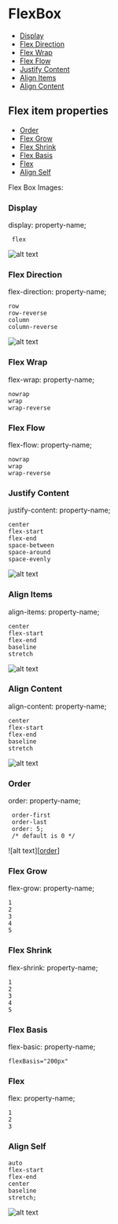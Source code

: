 # FlexBox

- [Display](#display)
- [Flex Direction](#flex-direction)
- [Flex Wrap](#flex-wrap)
- [Flex Flow](#flex-flow)
- [Justify Content](#justify-content)
- [Align Items](#align-items)
- [Align Content](#align-content)

## Flex item properties

- [Order](#order)
- [Flex Grow](#flex-grow)
- [Flex Shrink](#flex-shrink)
- [Flex Basis](#flex-basis)
- [Flex](#flex)
- [Align Self](#align-self)


Flex Box Images: 

[container]: https://css-tricks.com/wp-content/uploads/2018/10/01-container.svg "container"
[flex-direction]: https://css-tricks.com/wp-content/uploads/2018/10/flex-direction.svg "flex-direction"
[justify-content]: https://css-tricks.com/wp-content/uploads/2018/10/justify-content.svg "justify-content"
[align-items]: https://css-tricks.com/wp-content/uploads/2018/10/align-items.svg "align-items"
[align-content]: https://css-tricks.com/wp-content/uploads/2018/10/align-content.svg "align-content"
[order]: https://css-tricks.com/wp-content/uploads/2018/10/order.svg "order"
[align-self]: https://css-tricks.com/wp-content/uploads/2018/10/align-self.svg "align-self"


### Display

display: property-name;

     flex

![alt text][container]


### Flex Direction

flex-direction: property-name; 

    row
    row-reverse
    column
    column-reverse  

![alt text][flex-direction]

### Flex Wrap

flex-wrap: property-name;

    nowrap
    wrap
    wrap-reverse

### Flex Flow

flex-flow: property-name;

    nowrap
    wrap
    wrap-reverse

### Justify Content

justify-content: property-name;

    center
    flex-start
    flex-end
    space-between
    space-around
    space-evenly

![alt text][justify-content]
### Align Items

align-items: property-name;

    center
    flex-start
    flex-end
    baseline
    stretch

![alt text][align-items]
    
### Align Content

align-content: property-name;

    center
    flex-start
    flex-end
    baseline
    stretch    

![alt text][align-content]
### Order

order: property-name;

     order-first
     order-last
     order: 5;
     /* default is 0 */

![alt text][[order]]

### Flex Grow

flex-grow: property-name;

    1
    2
    3
    4
    5
    
### Flex Shrink

flex-shrink: property-name;

    1
    2
    3
    4
    5  
    
### Flex Basis

flex-basic: property-name;

    flexBasis="200px"
 
### Flex

flex: property-name;

    1
    2
    3
    
### Align Self

[align-self]: property-name;

    auto
    flex-start
    flex-end
    center
    baseline
    stretch;

![alt text][align-self]